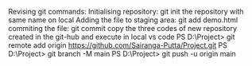 Revising git commands:
Initialising repository: git init the repository with same name on local
Adding the file to staging area: git add demo.html
commiting the file: git commit
copy the three codes of new repository created in the git-hub and execute in local vs code
PS D:\Project> git remote add origin https://github.com/Sairanga-Putta/Project.git
PS D:\Project> git branch -M main
PS D:\Project> git push -u origin main
